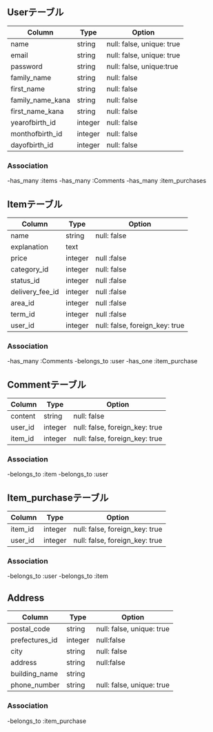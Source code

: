 ## Userテーブル

|Column|Type|Option|
|------|----|------|
|name|string|null: false, unique: true|
|email|string|null: false, unique: true|
|password|string|null: false, unique:true|
|family_name|string|null: false|
|first_name|string|null: false|
|family_name_kana|string|null: false|
|first_name_kana|string|null: false|
|yearofbirth_id|integer|null: false|
|monthofbirth_id|integer|null: false|
|dayofbirth_id|integer|null: false|

### Association

-has_many :items
-has_many :Comments
-has_many :item_purchases


## Itemテーブル

|Column|Type|Option|
|------|----|------|
|name|string|null: false|
|explanation|text|
|price|integer|null :false|
|category_id|integer|null: false|
|status_id|integer|null :false|
|delivery_fee_id|integer|null :false|
|area_id|integer|null :false|
|term_id|integer|null :false|
|user_id|integer|null: false, foreign_key: true|

### Association

-has_many :Comments
-belongs_to :user
-has_one :item_purchase


## Commentテーブル

|Column|Type|Option|
|------|----|------|
|content|string|null: false|
|user_id|integer|null: false, foreign_key: true|
|item_id|integer|null: false, foreign_key: true|

### Association

-belongs_to :item
-belongs_to :user


## Item_purchaseテーブル

|Column|Type|Option|
|------|----|------|
|item_id|integer|null: false, foreign_key: true|
|user_id|integer|null: false, foreign_key: true|

### Association

-belongs_to :user
-belongs_to :item


## Address

|Column|Type|Option|
|------|----|------|
|postal_code|string|null: false, unique: true|
|prefectures_id|integer|null:false|
|city|string|null: false|
|address|string|null:false|
|building_name|string|
|phone_number|string|null: false, unique: true|

### Association

-belongs_to :item_purchase